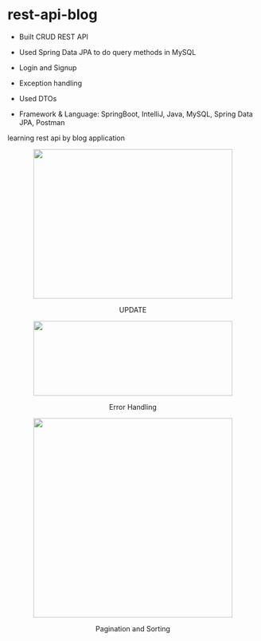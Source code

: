 # rest-api-blog

- Built CRUD REST API

- Used Spring Data JPA to do query methods in MySQL

- Login and Signup

- Exception handling

- Used DTOs

- Framework & Language: SpringBoot, IntelliJ, Java, MySQL, Spring Data JPA, Postman


learning rest api by blog application

<div align=center><img src="https://user-images.githubusercontent.com/33627638/201330843-3343b08a-16a7-475f-bf5e-3481aa856865.png" width="400" height="300" /></div>
<p align="center">UPDATE</p>

<div align=center><img src="https://user-images.githubusercontent.com/33627638/201330878-48147ec3-90f5-476f-9b16-4cab5af97e73.png" width="400" height="150" /></div>
<p align="center">Error Handling </p>

<div align=center><img src="https://user-images.githubusercontent.com/33627638/201524108-82380eca-03ce-4ec2-8187-4118654a11a0.png" width="400" height="400" /></div>
<p align="center">Pagination and Sorting</p>
